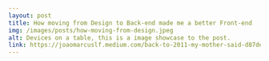 ```yaml
---
layout: post
title: How moving from Design to Back-end made me a better Front-end
img: /images/posts/how-moving-from-design.jpeg
alt: Devices on a table, this is a image showcase to the post.
link: https://joaomarcuslf.medium.com/back-to-2011-my-mother-said-d87dee1847e6
---
```

